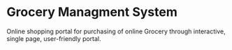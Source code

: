 # Grocery Managment System

Online shopping portal for purchasing of online Grocery through interactive, single page, user-friendly portal.

